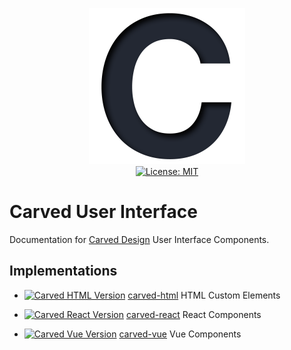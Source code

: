 <p align="center">
    <img src="https://raw.githubusercontent.com/plurid/carved-ui/master/about/identity/carved-logo.png" height="250px">
    <br />
    <a target="_blank" href="https://github.com/plurid/carved-ui/blob/master/LICENSE">
        <img src="https://img.shields.io/badge/license-MIT-blue.svg?colorB=1380C3&style=for-the-badge" alt="License: MIT">
    </a>
</p>



# Carved User Interface

Documentation for [Carved Design][carved-design] User Interface Components.

[carved-design]: https://carved.design



## Implementations

+ <a target="_blank" href="https://www.npmjs.com/package/@plurid/carved-ui-html"><img src="https://img.shields.io/npm/v/@plurid/carved-ui-html.svg?logo=npm&colorB=1380C3&style=for-the-badge" alt="Carved HTML Version"></a> [carved-html][carved-html] HTML Custom Elements

+ <a target="_blank" href="https://www.npmjs.com/package/@plurid/carved-ui-react"><img src="https://img.shields.io/npm/v/@plurid/carved-ui-react.svg?logo=npm&colorB=1380C3&style=for-the-badge" alt="Carved React Version"></a> [carved-react][carved-react] React Components

+ <a target="_blank" href="https://www.npmjs.com/package/@plurid/carved-ui-vue"><img src="https://img.shields.io/npm/v/@plurid/carved-ui-vue.svg?logo=npm&colorB=1380C3&style=for-the-badge" alt="Carved Vue Version"></a> [carved-vue][carved-vue] Vue Components

[carved-html]: https://github.com/plurid/carved-ui/tree/master/packages/carved-ui-html
[carved-react]: https://github.com/plurid/carved-ui/tree/master/packages/carved-ui-react
[carved-vue]: https://github.com/plurid/carved-ui/tree/master/packages/carved-ui-vue
